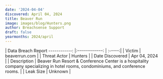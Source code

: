 ```yaml
---
date: '2024-04-04'
discovered: April 04, 2024
title: Beaver Run
image: images/blog/Hunters.png
author: Breachsense Support
draft: false
yearmonths: 2024/april
---
```



| Data Breach Report
------------:     |:-------------:    | :-----:|
| Victim      | beaverrun.com      | 
| Threat Actor      | Hunters      | 
| Date Discovered      | Apr 04, 2024      | 
| Description      | Beaver Run Resort & Conference Center is a hospitality company specializing in hotel rooms, condominiums, and conference rooms.      | 
| Leak Size      | Unknown      | 

